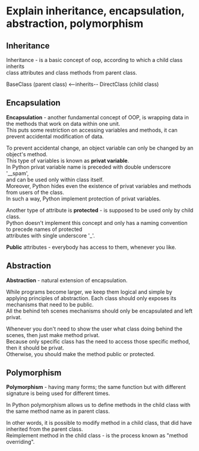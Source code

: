 # Explain inheritance, encapsulation, abstraction, polymorphism


## Inheritance

Inheritance - is a basic concept of oop, according to which a child class inherits  
class attributes and class methods from parent class.  

BaseClass (parent class)   <--inherits--   DirectClass (child class)


## Encapsulation

**Encapsulation** - another fundamental concept of OOP, is wrapping data in the methods that work on data within one unit.  
This puts some restriction on accessing variables and methods, it can prevent accidental modification of data.

To prevent accidental change, an object variable can only be changed by an object's method.  
This type of variables is known as **privat variable**.  
In Python privat variable name is preceded with double underscore '__spam',  
and can be used only within class itself.  
Moreover, Python hides even the existence of privat variables and methods from users of the class.  
In such a way, Python implement protection of privat variables.  

Another type of attribute is **protected** - is supposed to be used only by child class.  
Python doesn't implement this concept and only has a naming convention to precede names of protected  
attributes with single underscore '_'.  

**Public** attributes - everybody has access to them, whenever you like.  


## Abstraction

**Abstraction** - natural extension of encapsulation.  

While programs become larger, we keep them logical and simple by applying principles of abstraction.
Each class should only exposes its mechanisms that need to be public.  
All the behind teh scenes mechanisms should only be encapsulated and left privat.  

Whenever you don't need to show the user what class doing behind the scenes, then just make method privat.  
Because only specific class has the need to access those specific method, then it should be privat.  
Otherwise, you should make the method public or protected.  


## Polymorphism

**Polymorphism** - having many forms; the same function but with different signature is being used for different times.  

In Python polymorphism allows us to define methods in the child class with the same method name as in parent class.  

In other words, it is possible to modify method in a child class, that did have inherited from the parent class.  
Reimplement method in the child class - is the process known as "method overriding".  
